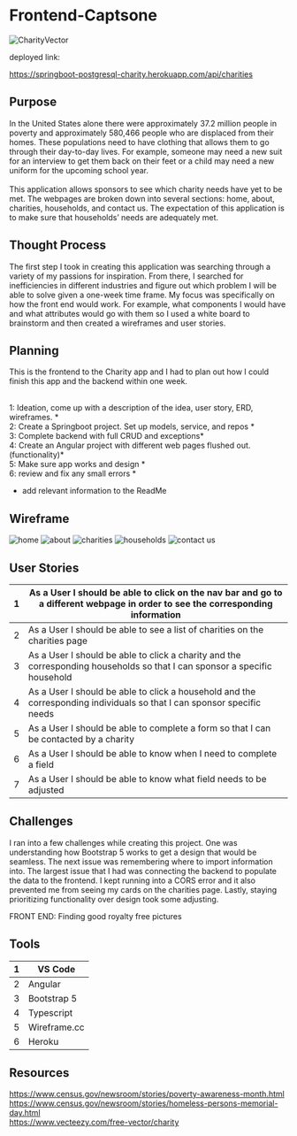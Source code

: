 # Frontend-Captsone
![CharityVector](https://static.vecteezy.com/system/resources/previews/000/398/804/non_2x/illustration-of-charity-support-vector.jpg)

deployed link: 

[//]: # (https://springboot-postgresql-charity.herokuapp.com/)
https://springboot-postgresql-charity.herokuapp.com/api/charities

## Purpose
In the United States alone there were approximately 37.2 million people in poverty and approximately 580,466 people who are displaced from their homes. These populations need to have clothing that allows them to go through their day-to-day lives. For example, someone may need a new suit for an interview to get them back on their feet or a child may need a new uniform for the upcoming school year.
<br> 
<br>This application allows sponsors to see which charity needs have yet to be met. The webpages are broken down into several sections: home, about, charities, households, and contact us. The expectation of this application is to make sure that households’ needs are adequately met.

## Thought Process

The first step I took in creating this application was searching through a variety of my passions for inspiration. From there, I searched for inefficiencies in different industries and figure out which problem I will be able to solve given a one-week time frame. My focus was specifically on how the front end would work. For example, what components I would have and what attributes would go with them so I used a white board to brainstorm and then created a wireframes and user stories. 

## Planning 
This is the frontend to the Charity app and I had to plan out how I could finish this app and the backend within one week. 

<br>1: Ideation, come up with a description of the idea, user story, ERD, wireframes. *
<br>2: Create a Springboot project. Set up models, service, and repos *
<br>3: Complete backend with full CRUD and exceptions*
<br>4: Create an Angular project with different web pages flushed out. (functionality)*
<br>5: Make sure app works and design *
<br>6: review and fix any small errors *

* add relevant information to the ReadMe
## Wireframe 
![home](https://user-images.githubusercontent.com/77082461/156402015-b4df8b47-28e7-4095-ae58-05850628d177.png)
![about](https://user-images.githubusercontent.com/77082461/156402012-212c26b8-9418-4b11-a5ea-611577736107.png)
![charities](https://user-images.githubusercontent.com/77082461/156402011-2d1da7c0-6fdf-4c1d-b8fa-f2b72ec611f6.png)
![households](https://user-images.githubusercontent.com/77082461/156402011-2d1da7c0-6fdf-4c1d-b8fa-f2b72ec611f6.png)
![contact us](https://user-images.githubusercontent.com/77082461/156402007-3fcb7077-6293-4f18-860a-c9a1e2885519.png)

## User Stories 

| 1   | As a User I should be able to click on the nav bar and go to a different webpage in order to see the corresponding information                                    |
|-----|---------------------------------------------------------------------------------------|
| 2   | As a User I should be able to see a list of charities on the charities page                                  |
| 3   | As a User I should be able to click a charity and the corresponding households so that I can sponsor a specific household                                |
| 4   | As a User I should be able to click a household and the corresponding individuals so that I can sponsor specific needs                                   |
| 5   | As a User I should be able to complete a form so that I can be contacted by a charity                               |
| 6   | As a User I should be able to know when I need to complete a field                  |
| 7   | As a User I should be able to know what field needs to be adjusted                    |

## Challenges 

I ran into a few challenges while creating this project. One was understanding how Bootstrap 5 works to get a design that would be seamless. The next issue was remembering where to import information into. The largest issue that I had was connecting the backend to populate the data to the frontend. I kept running into a CORS error and it also prevented me from seeing my cards on the charities page. Lastly, staying prioritizing functionality over design took some adjusting.

FRONT END: 
Finding good royalty free pictures

## Tools

| 1   | VS Code |
|-----|---------------|
| 2   | Angular       |
| 3   | Bootstrap 5   |
| 4   | Typescript    |
| 5   | Wireframe.cc  |
| 6   | Heroku        |
## Resources 
https://www.census.gov/newsroom/stories/poverty-awareness-month.html
<br> https://www.census.gov/newsroom/stories/homeless-persons-memorial-day.html
<br>https://www.vecteezy.com/free-vector/charity